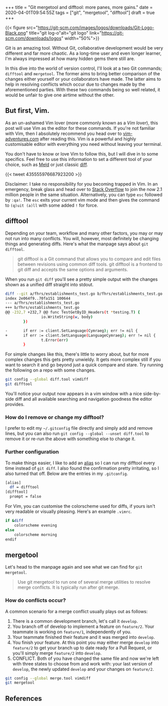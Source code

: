 +++
title = "Git mergetool and difftool: more panes, more gains."
date = 2020-04-01T09:54:55Z
tags = ["git", "mergetool", "difftool"]
draft = true
+++

{{< figure src="https://git-scm.com/images/logos/downloads/Git-Logo-Black.png" title="git log-o"alt="git logo" link="https://git-scm.com/downloads/logos" width="50%">}}

Git is an amazing tool. Without Git, collaborative development would be very different and far more chaotic. As a long-time user and even longer learner, I'm always impressed at how many hidden gems there still are.

In this dive into the world of version control, I'll look at a two Git commands; `difftool` and `mergetool`. The former aims to bring better comparison of the changes either yourself or your collaborators have made. The latter aims to help in resolving conflicts which occur due to changes made by the aforementioned parties. With these two commands being so well related, it would be unfair to give one airtime without the other.

## But first, Vim.
As an un-ashamed Vim lover (more commonly known as a _Vim lover_), this post will use Vim as the editor for these commands. If you're not familiar with Vim, then I absolutely recommend you head over to [vim-adventures.com](https://vim-adventures.com/) after reading this. Vim is a powerful and highly customisable editor with everything you need without leaving your terminal.

You don't have to know or love Vim to follow this, but I will dive in to some specifics. Feel free to use this information to set a different tool of your choice, such as [Meld](https://meldmerge.org/) or just classic [diff](http://man7.org/linux/man-pages/man1/diff.1.html).

{{< tweet 435555976687923200 >}}

Disclaimer: I take no responsibility for you becoming trapped in Vim. In an emergency, break glass and head over to [Stack Overflow](https://stackoverflow.blog/2017/05/23/stack-overflow-helping-one-million-developers-exit-vim/) to join the now 2.1 million people in the same situation. Alternatively, you can type `esc` followed by `:qa!`. The `esc` exits your current vim mode and then gives the command to `(q)uit (a)ll` with some added `!` for force.

## difftool

Depending on your team, workflow and many other factors, you may or may not run into many conflicts. You will, however, most definitely be changing things and generating diffs. Here's what the manpage says about  `git difftool`.

> git difftool is a Git command that allows you to compare and edit files between revisions using common diff tools. git difftool is a frontend to git diff and accepts the same options and arguments.

When you run `git diff` you'll see a pretty simple output with the changes shown as a unified diff straight into stdout.

```bash
diff --git a/fhrs/establishments_test.go b/fhrs/establishments_test.go
index 2e064f9..70fa151 100644
--- a/fhrs/establishments_test.go
+++ b/fhrs/establishments_test.go
@@ -232,7 +232,7 @@ func TestGetByID_Headers(t *testing.T) {
                io.WriteString(w, body)
        })

-       if err := client.SetLanguage(Cymraeg); err != nil {
+       if err := client.SetLanguage(LanguageCymraeg); err != nil {
                t.Error(err)
        }
```

 For simple changes like this, there's little to worry about, but for more complex changes this gets pretty unwieldy. It gets more complex still if you want to search it and go beyond just a quick compare and stare. Try running the following on a repo with some changes.

```bash
git config --global diff.tool vimdiff
git difftool
```

You'll notice your output now appears in a vim window with a nice side-by-side diff and all available searching and navigation goodness the editor provides.

### How do I remove or change my difftool?

I prefer to edit my `~/.gitconfig` file directly and simply add and remove lines, but you can also run `git config --global --unset diff.tool` to remove it or re-run the above with something else to change it.

### Further configuration

To make things easier, I like to add an [alias](https://git-scm.com/book/en/v2/Git-Basics-Git-Aliases) so I can run my difftool every time instead of `git diff`. I also found the confirmation pretty irritating, so I also turned that off. Below are the entries in my `.gitconfig`.

```bash
[alias]
  df = difftool
[difftool]
  prompt = false
```

For Vim, you can customise the colorscheme used for diffs, if yours isn't very readable or visually pleasing. Here's an example `.vimrc`.


```bash
if &diff
    colorscheme evening
else
    colorscheme morning
endif
```

## mergetool

Let's head to the manpage again and see what we can find for `git mergetool`.

> Use git mergetool to run one of several merge utilities to resolve merge conflicts. It is typically run after git merge.

### How do conflicts occur?

A common scenario for a merge conflict usually plays out as follows:

1. There is a common development branch, let's call it `develop`.
2. You branch off of develop to implement a feature on `feature/2`. Your teammate is working on `feature/1`, independently of you.
3. Your teammate finished their feature and it was merged into `develop`.
4. You finish your feature. At this point you may either merge `develop` into `feature/2` to get your branch up to date ready for a Pull Request, or you'll simply merge `feature/2` into `develop`.
5. CONFLICT. Both of you have changed the same file and now we're left with three states to choose from and work with: your last version of `develop`, the newly updated `develop` and your changes on `feature/2`.



```bash
git config --global merge.tool vimdiff
git mergetool
```
## References
